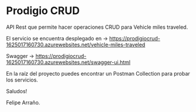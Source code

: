# Prodigio CRUD


API Rest que permite hacer operaciones CRUD para Vehicle miles traveled.

El servicio se encuentra desplegado en -> https://prodigiocrud-1625017160730.azurewebsites.net/vehicle-miles-traveled

Swagger -> https://prodigiocrud-1625017160730.azurewebsites.net/swagger-ui.html

En la raíz del proyecto puedes encontrar un Postman Collection para probar los servicios.

Saludos!

Felipe Arraño.
